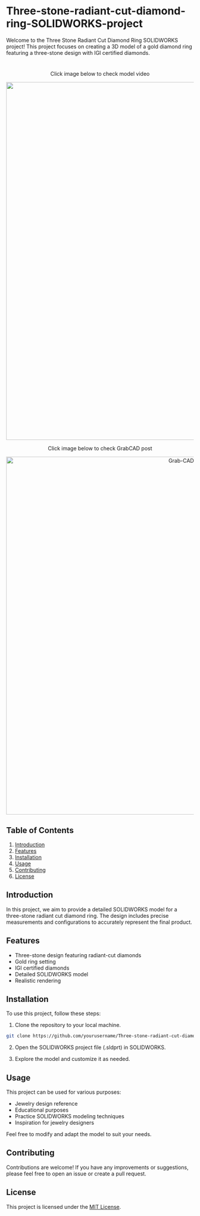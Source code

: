 # Three-stone-radiant-cut-diamond-ring-SOLIDWORKS-project

Welcome to the Three Stone Radiant Cut Diamond Ring SOLIDWORKS project! This project focuses on creating a 3D model of a gold diamond ring featuring a three-stone design with IGI certified diamonds.

# 

<div style="text-align: center;">
  <p style="text-align: center;">Click image below to check model video</p>
  <a href="https://www.youtube.com/watch?v=POwPjv-OPl4" align="center">
    <img src="https://media.giphy.com/media/v1.Y2lkPTc5MGI3NjExZHllbjQ1N28zMnp5dWo2aHVkbWo4NnQ3anZoZnp6d3NoeDBpMnZmeSZlcD12MV9pbnRlcm5hbF9naWZfYnlfaWQmY3Q9Zw/iS0GK3PCHzpWyHHYYT/giphy.gif" style="width: 100vw;  object-fit: contain;">
  </a>
</div>


<div style="text-align: center;">
  <p tyle="text-align: center;">Click image below to check GrabCAD post</p>
  <a href="https://grabcad.com/library/three-stone-radiant-cut-diamond-ring-solidworks-project-1" align="center">
    <img src="https://i.ibb.co/SXYbm8t/Grab-CAD-post.png" alt="Grab-CAD-post" border="0" style="width: 100vw;  object-fit: contain;"/>
  </a>
</div>


## Table of Contents

1. [Introduction](#introduction)
2. [Features](#features)
3. [Installation](#installation)
4. [Usage](#usage)
5. [Contributing](#contributing)
6. [License](#license)

## Introduction

In this project, we aim to provide a detailed SOLIDWORKS model for a three-stone radiant cut diamond ring. The design includes precise measurements and configurations to accurately represent the final product.

## Features

- Three-stone design featuring radiant-cut diamonds
- Gold ring setting
- IGI certified diamonds
- Detailed SOLIDWORKS model
- Realistic rendering

## Installation

To use this project, follow these steps:

1. Clone the repository to your local machine.

```bash
git clone https://github.com/yourusername/Three-stone-radiant-cut-diamond-ring-SOLIDWORKS-project.git
 ```
 
2. Open the SOLIDWORKS project file (.sldprt) in SOLIDWORKS.

3. Explore the model and customize it as needed.

## Usage

This project can be used for various purposes:

- Jewelry design reference
- Educational purposes
- Practice SOLIDWORKS modeling techniques
- Inspiration for jewelry designers

Feel free to modify and adapt the model to suit your needs.

## Contributing

Contributions are welcome! If you have any improvements or suggestions, please feel free to open an issue or create a pull request.

## License

This project is licensed under the [MIT License](LICENSE).
